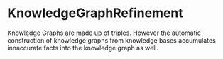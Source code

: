 # KnowledgeGraphRefinement

Knowledge Graphs are made up of triples. However the automatic construction of knowledge graphs from knowledge bases accumulates innaccurate facts into the knowledge graph as well. 
